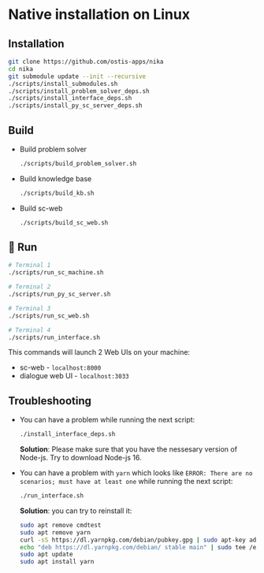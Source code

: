 # Native installation on Linux

## Installation

```sh
git clone https://github.com/ostis-apps/nika
cd nika
git submodule update --init --recursive
./scripts/install_submodules.sh
./scripts/install_problem_solver_deps.sh
./scripts/install_interface_deps.sh
./scripts/install_py_sc_server_deps.sh
```

## Build

- Build problem solver

  ```sh
  ./scripts/build_problem_solver.sh
  ```

- Build knowledge base

  ```sh
  ./scripts/build_kb.sh
  ```

- Build sc-web

  ```sh
  ./scripts/build_sc_web.sh
  ```

## 🚀 Run

  ```sh
  # Terminal 1
  ./scripts/run_sc_machine.sh

  # Terminal 2
  ./scripts/run_py_sc_server.sh
  
  # Terminal 3
  ./scripts/run_sc_web.sh
  
  # Terminal 4
  ./scripts/run_interface.sh
  ```

  This commands will launch 2 Web UIs on your machine:

- sc-web - `localhost:8000`
- dialogue web UI - `localhost:3033`

## Troubleshooting

- You can have a problem while running the next script:

  ```sh
  ./install_interface_deps.sh
  ```
  
  **Solution**: Please make sure that you have the nessesary version of Node-js. Try to download Node-js 16.

- You can have a problem with `yarn` which looks like `ERROR: There are no scenarios; must have at least one` while running the next script:

  ```sh
  ./run_interface.sh
  ```

  **Solution**: you can try to reinstall it:

    ```sh
    sudo apt remove cmdtest
    sudo apt remove yarn
    curl -sS https://dl.yarnpkg.com/debian/pubkey.gpg | sudo apt-key add -
    echo "deb https://dl.yarnpkg.com/debian/ stable main" | sudo tee /etc/apt/sources.list.d/yarn.list
    sudo apt update
    sudo apt install yarn
    ```
